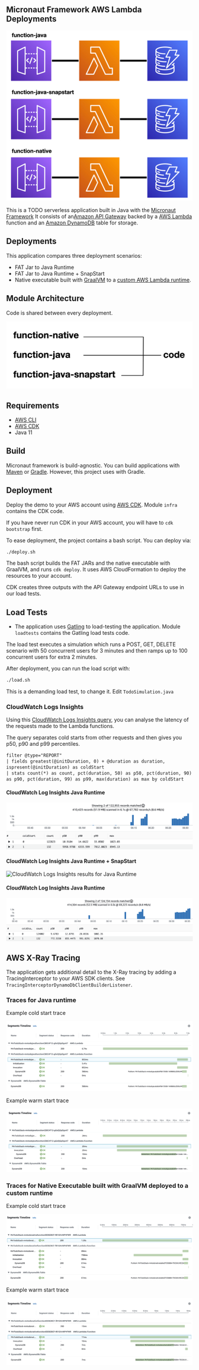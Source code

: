 ## Micronaut Framework AWS Lambda Deployments

![Architecture diagram](architecture.png)

This is a TODO serverless application built in Java with the [Micronaut Framework](https://micronaut.io) It consists of an[Amazon API Gateway](https://aws.amazon.com/api-gateway/) backed by a [AWS Lambda](https://aws.amazon.com/lambda/) function and an [Amazon DynamoDB](https://aws.amazon.com/dynamodb/) table for storage.

## Deployments

This application compares three deployment scenarios:

- FAT Jar to Java Runtime
- FAT Jar to Java Runtime + SnapStart
- Native executable built with [GraalVM](https://graalvm.org)  to a [custom AWS Lambda runtime](https://docs.aws.amazon.com/lambda/latest/dg/runtimes-custom.html).

## Module Architecture

Code is shared between every deployment. 

![Module Distribution](module-distribution.png)

## Requirements

- [AWS CLI](https://aws.amazon.com/cli/)
- [AWS CDK](https://aws.amazon.com/cdk/)
- Java 11

## Build

Micronaut framework is build-agnostic. You can build applications with [Maven](https://maven.apache.org) or [Gradle](https://gradle.org). However, this project uses with Gradle. 

## Deployment

Deploy the demo to your AWS account using [AWS CDK](https://aws.amazon.com/cdk/). Module `infra` contains the CDK code.

If you have never run CDK in your AWS account, you will have to `cdk bootstrap` first.

To ease deployment, the project contains a bash script. You can deploy via: 

```bash
./deploy.sh
```

The bash script builds the FAT JARs and the native executable with GraalVM, and runs `cdk deploy`. It uses AWS CloudFormation to deploy the resources to your account.

CDK creates three outputs with the API Gateway endpoint URLs to use in our load tests.

## Load Tests

- The application uses [Gatling](https://gatling.io/) to load-testing the application. Module `loadtests` contains the Gatling load tests code.

The load test executes a simulation which runs a POST, GET, DELETE scenario with 50 concurrent users for 3 minutes and then ramps up to 100 concurrent users for extra 2 minutes.    

After deployment, you can run the load script with: 

```bash
./load.sh
```

This is a demanding load test, to change it. Edit `TodoSimulation.java` 

### CloudWatch Logs Insights

Using this [CloudWatch Logs Insights query](https://docs.aws.amazon.com/AmazonCloudWatch/latest/logs/AnalyzingLogData.html), you can analyse the latency of the requests made to the Lambda functions.

The query separates cold starts from other requests and then gives you p50, p90 and p99 percentiles.

```
filter @type="REPORT"
| fields greatest(@initDuration, 0) + @duration as duration, ispresent(@initDuration) as coldStart
| stats count(*) as count, pct(duration, 50) as p50, pct(duration, 90) as p90, pct(duration, 99) as p99, max(duration) as max by coldStart
```

#### CloudWatch Log Insights Java Runtime

![CloudWatch Logs Insights results for Java Runtime](cloudwatch-log-insights-java.png)

#### CloudWatch Log Insights Java Runtime + SnapStart

![CloudWatch Logs Insights results for Java Runtime](cloudwatch-log-insights-java-snapstart.png)

#### CloudWatch Log Insights Java Runtime

![CloudWatch Logs Insights results for Native Executable build with GraalVM in AWS Lambda Custom runtime](cloudwatch-log-insights-native.png)

## AWS X-Ray Tracing

The application gets additional detail to the X-Ray tracing by adding a TracingInterceptor to your AWS SDK clients. See `TracingInterceptorDynamoDbClientBuilderListener`. 

### Traces for Java runtime

Example cold start trace

![Cold start X-Ray trace](xray-cold-java.png)

Example warm start trace

![Warm start X-Ray trace](xray-warm-java.png)

### Traces for Native Executable built with GraalVM deployed to a custom runtime

Example cold start trace

![Cold start X-Ray trace](xray-cold-native.png)

Example warm start trace

![Warm start X-Ray trace](xray-warm-native.png)

